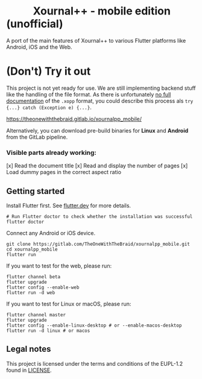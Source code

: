 # <img scr="assets/xournalpp.svg" width="64" style="height: auto;"/> Xournal++ - mobile edition (unofficial)

A port of the main features of Xournal++ to various Flutter platforms like Android, iOS and the Web.

# (Don't) Try it out

This project is not yet ready for use. We are still implementing backend stuff like the handling of
the file format. As there is unfortunately [no full documentation](https://github.com/xournalpp/xournalpp/issues/2124)
of the `.xopp` format, you could describe this process als `try {...} catch (Exception e) {...}`.

https://theonewiththebraid.gitlab.io/xournalpp_mobile/

Alternatively, you can download pre-build binaries for **Linux** and **Android** from the GitLab pipeline.

### Visible parts already working:

[x] Read the document title
[x] Read and display the number of pages
[x] Load dummy pages in the correct aspect ratio

## Getting started

Install Flutter first. See [flutter.dev](https://flutter.dev/docs/get-started/install) for more details.
```
# Run Flutter doctor to check whether the installation was successful
flutter doctor
```

Connect any Android or iOS device.

```
git clone https://gitlab.com/TheOneWithTheBraid/xournalpp_mobile.git
cd xournalpp_mobile
flutter run
```

If you want to test for the web, please run:

```
flutter channel beta
flutter upgrade
flutter config --enable-web
flutter run -d web
```

If you want to test for Linux or macOS, please run:

```
flutter channel master
flutter upgrade
flutter config --enable-linux-desktop # or --enable-macos-desktop
flutter run -d linux # or macos
```

## Legal notes

This project is licensed under the terms and conditions of the EUPL-1.2 found in [LICENSE](LICENSE).